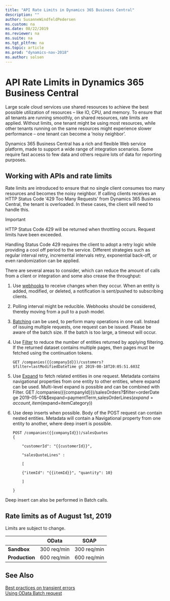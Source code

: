 ```yaml
---
title: "API Rate Limits in Dynamics 365 Business Central"
description: ""
author: SusanneWindfeldPedersen
ms.custom: na
ms.date: 08/22/2019
ms.reviewer: na
ms.suite: na
ms.tgt_pltfrm: na
ms.topic: article
ms.prod: "dynamics-nav-2018"
ms.author: solsen
---
```


# API Rate Limits in Dynamics 365 Business Central
Large scale cloud services use shared resources to achieve the best possible utilization of resources – like IO, CPU, and memory. To ensure that all tenants are running smoothly, on shared resources, rate limits are applied. Without limits, one tenant might be using most resources, while other tenants running on the same resources might experience slower performance – one tenant can become a ‘noisy neighbor’.  

Dynamics 365 Business Central has a rich and flexible Web service platform, made to support a wide range of integration scenarios. Some require fast access to few data and others require lots of data for reporting purposes.   

## Working with APIs and rate limits 
Rate limits are introduced to ensure that no single client consumes too many resources and becomes the noisy neighbor. If calling clients receives an HTTP Status Code ‘429 Too Many Requests’ from Dynamics 365 Business Central, the tenant is overloaded. In these cases, the client will need to handle this. 

> [!IMPORTANT]  
> HTTP Status Code 429 will be returned when throttling occurs. Request limits have been exceeded. 

Handling Status Code 429 requires the client to adopt a retry logic while providing a cool off period to the service. Different strategies such as regular interval retry, incremental intervals retry, exponential back-off, or even randomization can be applied.  

There are several areas to consider, which can reduce the amount of calls from a client or integration and some also crease the throughput: 

1. Use [webhooks](dynamics_subscriptions.md) to receive changes when they occur. When an entity is added, modified, or deleted, a notification is sent/pushed to subscribing clients. 

2. Polling interval might be reducible. Webhooks should be considered, thereby moving from a pull to a push model. 

3. [Batching](http://docs.oasis-open.org/odata/odata/v4.01/csprd05/part1-protocol/odata-v4.01-csprd05-part1-protocol.html#_Toc14172866) can be used, to perform many operations in one call. Instead of issuing multiple requests, one request can be issued. Please be aware of the batch size. If the batch is too large, a timeout will occur. 

4. Use [Filter](http://docs.oasis-open.org/odata/odata/v4.01/csprd05/part2-url-conventions/odata-v4.01-csprd05-part2-url-conventions.html#_Toc14103724) to reduce the number of entities returned by applying filtering. If the returned dataset contains multiple pages, then pages must be fetched using the continuation tokens.  
    ``` 
    GET /companies({{companyId}})/customers?$filter=lastModifiedDateTime gt 2019-08-18T20:05:51.603Z 
    ```

5. Use [Expand](http://docs.oasis-open.org/odata/odata/v4.01/csprd05/part1-protocol/odata-v4.01-csprd05-part1-protocol.html#_Toc14172769) to fetch related entities in one request. Metadata contains navigational properties from one entity to other entities, where expand can be used. Multi-level expand is possible and can be combined with Filter. 
GET /companies({{companyId}})/salesOrders?$filter=orderDate ge 2019-05-01&$expand=paymentTerm,salesOrderLines($expand=account,item($expand=itemCategory)) 

6. Use deep inserts when possible. Body of the POST request can contain nested entities. Metadata will contain a Navigational property from one entity to another, where deep insert is possible. 
    ```
    POST /companies({{companyId}})/salesQuotes 
    { 

        "customerId": "{{customerId}}", 

        "salesQuoteLines" :  

        [ 

        {"itemId": "{{itemId}}", "quantity": 10} 

        ] 

    }
    ``` 
 
Deep insert can also be performed in Batch calls.

## Rate limits as of August 1st, 2019 
Limits are subject to change. 

|              |OData|SOAP|
|--------------|-----|----| 
|**Sandbox**   |300 req/min|300 req/min|
|**Production**|600 req/min|600 req/min|


## See Also
[Best practices on transient errors](https://docs.microsoft.com/en-us/azure/architecture/best-practices/transient-faults)  
[Using OData Batch request](https://docs.microsoft.com/en-us/openspecs/windows_protocols/ms-odata/dd99aa5c-d81e-4eac-9e07-039491356bf6)  